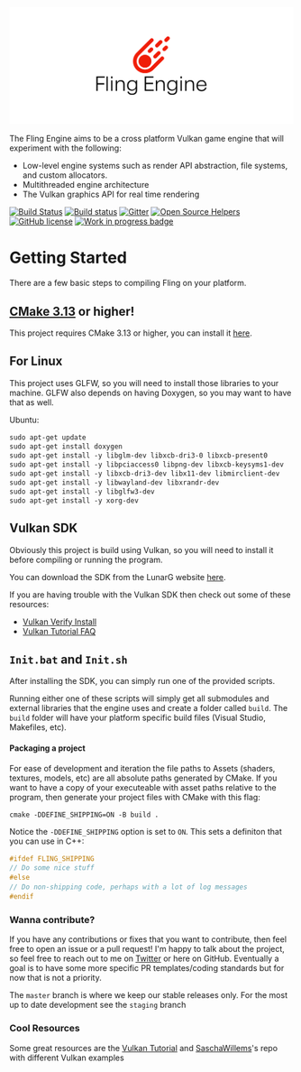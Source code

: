 ![Fling Engine Logo](docs/Fling-Engine-logo/cover.png)

The Fling Engine aims to be a cross platform Vulkan game engine that will experiment with the following:

* Low-level engine systems such as render API abstraction, file systems, and custom allocators.
* Multithreaded engine architecture
* The Vulkan graphics API for real time rendering

[![Build Status](https://travis-ci.com/flingengine/FlingEngine.svg?branch=master)](https://travis-ci.com/flingengine/FlingEngine)
[![Build status](https://ci.appveyor.com/api/projects/status/3791w1nlc3usf5qx?svg=true)](https://ci.appveyor.com/project/BenjaFriend/flingengine)
[![Gitter](https://badges.gitter.im/fling-engine/community.svg)](https://gitter.im/fling-engine/community?utm_source=badge&utm_medium=badge&utm_campaign=pr-badge)
[![Open Source Helpers](https://www.codetriage.com/flingengine/flingengine/badges/users.svg)](https://www.codetriage.com/flingengine/flingengine)
[![GitHub license](https://img.shields.io/github/license/flingengine/FlingEngine)](https://github.com/flingengine/FlingEngine/blob/master/LICENSE)
[![Work in progress badge](https://img.shields.io/badge/this%20is-a%20work%20in%20progress!-yellow)](https://img.shields.io/badge/this%20is-a%20work%20in%20progress!-yellow)

# Getting Started

There are a few basic steps to compiling Fling on your platform. 

## [CMake 3.13](https://cmake.org/download/) or higher!
This project requires CMake 3.13 or higher, you can install it [here](https://cmake.org/download/).

## For Linux
This project uses GLFW, so you will need to install those libraries to your machine.
GLFW also depends on having Doxygen, so you may want to have that as well.

Ubuntu:
```
sudo apt-get update
sudo apt-get install doxygen
sudo apt-get install -y libglm-dev libxcb-dri3-0 libxcb-present0
sudo apt-get install -y libpciaccess0 libpng-dev libxcb-keysyms1-dev
sudo apt-get install -y libxcb-dri3-dev libx11-dev libmirclient-dev
sudo apt-get install -y libwayland-dev libxrandr-dev
sudo apt-get install -y libglfw3-dev
sudo apt-get install -y xorg-dev
```

## Vulkan SDK
Obviously this project is build using Vulkan, so you will need to install it before compiling 
or running the program. 

You can download the SDK from the LunarG website [here](https://www.lunarg.com/vulkan-sdk/). 

If you are having trouble with the Vulkan SDK then check out some of these resources: 
* [Vulkan Verify Install](https://vulkan.lunarg.com/doc/view/1.1.106.0/windows/getting_started.html#user-content-verify-the-installation)
* [Vulkan Tutorial FAQ](https://vulkan-tutorial.com/FAQ)

## `Init.bat` and `Init.sh`
After installing the SDK, you can simply run one of the provided scripts. 

Running either one of these scripts will simply get all submodules and external libraries
that the engine uses and create a folder called `build`. The `build` folder will have your
platform specific build files (Visual Studio, Makefiles, etc). 

#### Packaging a project

For ease of development and iteration the file paths to Assets (shaders, textures, models, etc) are all 
absolute paths generated by CMake. If you want to have a copy of your executeable with asset paths relative
to the program, then generate your project files with CMake with this flag: 

```
cmake -DDEFINE_SHIPPING=ON -B build .
```

Notice the `-DDEFINE_SHIPPING` option is set to `ON`. This sets a definiton that you can use in C++: 

```C
#ifdef FLING_SHIPPING
// Do some nice stuff
#else
// Do non-shipping code, perhaps with a lot of log messages
#endif
```

### Wanna contribute?

If you have any contributions or fixes that you want to contribute, then feel free to open 
an issue or a pull request! I'm happy to talk about the project, so feel free to reach out
to me on [Twitter](https://twitter.com/BenjaFriend?lang=en) or here on GitHub. Eventually a
goal is to have some more specific PR templates/coding standards but for now that is not a 
priority. 

The `master` branch is where we keep our stable releases only. For the most up to date development
see the `staging` branch

### Cool Resources

Some great resources are the 
[Vulkan Tutorial](https://vulkan-tutorial.com/Drawing_a_triangle/Setup/Validation_layers) and 
[SaschaWillems](https://github.com/SaschaWillems/Vulkan)'s repo with different Vulkan examples
